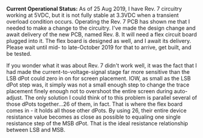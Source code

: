 **Current Operational Status:** As of 25 Aug 2019, I have Rev. 7 circuitry working at 5VDC, but it is not fully stable at 3.3VDC when a transient overload condition occurs.  Operating the Rev. 7 PCB has shown me that I needed to make a change to the circuitry.  I've made the design change and await delivery of the new PCB, named Rev. 8.  It will need a flex circuit board plugged into it.  The flex board is designed as well, and I await its delivery.  Please wait until mid- to late-October 2019 for that to arrive, get built, and be tested.

If you wonder what it was about Rev. 7 didn't work well, it was the fact that I had made the current-to-voltage-signal stage far more sensitive than the LSB dPot could zero in on for screen placement.  IOW, as small as the LSB dPot step was, it simply was not a small enough step to change the trace placement finely enough not to overshoot the entire screen during auto-adjust.  The only solution I could think of to this problem is parallel several of those dPots together...26 of them, in fact.  That is where the flex board comes in - it holds all those other dPots.  By using 26, their entire device resistance value becomes as close as possible to equaling one single resistance step of the MSB dPot.  That is the ideal resistance relationship between LSB and MSB.
